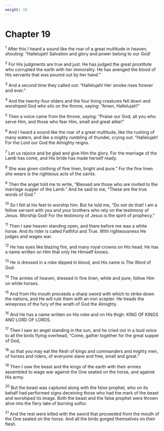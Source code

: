 ```yaml
---
weight: 19
---
```


# Chapter 19

<sup>1</sup> After this I heard a sound like the roar of a great multitude in heaven, shouting: “Hallelujah! Salvation and glory and power belong to our God! 

<sup>2</sup> For His judgments are true and just. He has judged the great prostitute who corrupted the earth with her immorality. He has avenged the blood of His servants that was poured out by her hand.” 

<sup>3</sup> And a second time they called out: “Hallelujah! Her smoke rises forever and ever.” 

<sup>4</sup> And the twenty-four elders and the four living creatures fell down and worshiped God who sits on the throne, saying: “Amen, Hallelujah!” 

<sup>5</sup> Then a voice came from the throne, saying: “Praise our God, all you who serve Him, and those who fear Him, small and great alike!” 

<sup>6</sup> And I heard a sound like the roar of a great multitude, like the rushing of many waters, and like a mighty rumbling of thunder, crying out: “Hallelujah! For the Lord our God the Almighty reigns. 

<sup>7</sup> Let us rejoice and be glad and give Him the glory. For the marriage of the Lamb has come, and His bride has made herself ready. 

<sup>8</sup> She was given clothing of fine linen, bright and pure.” For the fine linen she wears is the righteous acts of the saints. 

<sup>9</sup> Then the angel told me to write, “Blessed are those who are invited to the marriage supper of the Lamb.” And he said to me, “These are the true words of God.” 

<sup>10</sup> So I fell at his feet to worship him. But he told me, “Do not do that! I am a fellow servant with you and your brothers who rely on the testimony of Jesus. Worship God! For the testimony of Jesus is the spirit of prophecy.” 

<sup>11</sup> Then I saw heaven standing open, and there before me was a white horse. And its rider is called Faithful and True. With righteousness He judges and wages war. 

<sup>12</sup> He has eyes like blazing fire, and many royal crowns on His head. He has a name written on Him that only He Himself knows. 

<sup>13</sup> He is dressed in a robe dipped in blood, and His name is The Word of God. 

<sup>14</sup> The armies of heaven, dressed in fine linen, white and pure, follow Him on white horses. 

<sup>15</sup> And from His mouth proceeds a sharp sword with which to strike down the nations, and He will rule them with an iron scepter. He treads the winepress of the fury of the wrath of God the Almighty. 

<sup>16</sup> And He has a name written on His robe and on His thigh: KING OF KINGS AND LORD OF LORDS. 

<sup>17</sup> Then I saw an angel standing in the sun, and he cried out in a loud voice to all the birds flying overhead, “Come, gather together for the great supper of God, 

<sup>18</sup> so that you may eat the flesh of kings and commanders and mighty men, of horses and riders, of everyone slave and free, small and great.” 

<sup>19</sup> Then I saw the beast and the kings of the earth with their armies assembled to wage war against the One seated on the horse, and against His army. 

<sup>20</sup> But the beast was captured along with the false prophet, who on its behalf had performed signs deceiving those who had the mark of the beast and worshiped its image. Both the beast and the false prophet were thrown alive into the fiery lake of burning sulfur. 

<sup>21</sup> And the rest were killed with the sword that proceeded from the mouth of the One seated on the horse. And all the birds gorged themselves on their flesh. 


